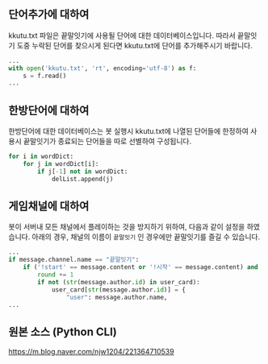 ## 단어추가에 대하여
kkutu.txt 파일은 끝말잇기에 사용될 단어에 대한 데이터베이스입니다.
따라서 끝말잇기 도중 누락된 단어를 찾으시게 된다면 kkutu.txt에 단어를 추가해주시기 바랍니다.
```python
...
with open('kkutu.txt', 'rt', encoding='utf-8') as f:
    s = f.read()
...
```
## 한방단어에 대하여
한방단어에 대한 데이터베이스는 봇 실행시 kkutu.txt에 나열된 단어들에 한정하여 사용시 끝말잇기가 종료되는 단어들을 따로 선별하여 구성됩니다.

```python
for i in wordDict:
    for j in wordDict[i]:
        if j[-1] not in wordDict:
            delList.append(j)
```

## 게임채널에 대하여
봇이 서버내 모든 채널에서 플레이하는 것을 방지하기 위하여, 다음과 같이 설정을 하였습니다.
아래의 경우, 채널의 이름이 `끝말잇기` 인 경우에만 끝말잇기를 즐길 수 있습니다.
```python
...
if message.channel.name == "끝말잇기":
    if ('!start' == message.content or '!시작' == message.content) and (not isPlaying):
        round += 1
        if not (str(message.author.id) in user_card):
            user_card[str(message.author.id)] = {
                "user": message.author.name,
...
```

## 원본 소스 (Python CLI)

https://m.blog.naver.com/njw1204/221364710539

